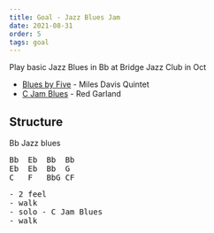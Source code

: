 ```yaml
---
title: Goal - Jazz Blues Jam
date: 2021-08-31
order: 5
tags: goal
---
```


Play basic Jazz Blues in Bb at Bridge Jazz Club in Oct

- [Blues by Five](https://www.youtube.com/watch?v=dxd7Pi3j5K8) - Miles Davis Quintet
- [C Jam Blues](https://www.youtube.com/watch?v=Yt6BJyk5Ei8) - Red Garland

## Structure

Bb Jazz blues

<pre>
Bb  Eb  Bb  Bb
Eb  Eb  Bb  G
C   F   BbG CF
</pre>

<pre>
- 2 feel
- walk
- solo - C Jam Blues
- walk
</pre>
